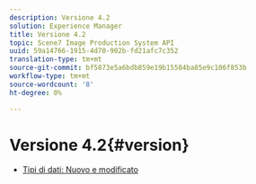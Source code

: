 ```yaml
---
description: Versione 4.2
solution: Experience Manager
title: Versione 4.2
topic: Scene7 Image Production System API
uuid: 59a14766-1915-4d70-902b-fd21afc7c352
translation-type: tm+mt
source-git-commit: bf5873e5a6bdb859e19b15584ba85e9c106f853b
workflow-type: tm+mt
source-wordcount: '8'
ht-degree: 0%

---
```



# Versione 4.2{#version}

* [Tipi di dati: Nuovo e modificato](r-4-2-types.md)
